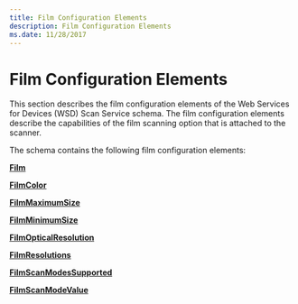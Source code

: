 ```yaml
---
title: Film Configuration Elements
description: Film Configuration Elements
ms.date: 11/28/2017
---
```


# Film Configuration Elements


This section describes the film configuration elements of the Web Services for Devices (WSD) Scan Service schema. The film configuration elements describe the capabilities of the film scanning option that is attached to the scanner.

The schema contains the following film configuration elements:

[**Film**](film.md)

[**FilmColor**](filmcolor.md)

[**FilmMaximumSize**](filmmaximumsize.md)

[**FilmMinimumSize**](filmminimumsize.md)

[**FilmOpticalResolution**](filmopticalresolution.md)

[**FilmResolutions**](filmresolutions.md)

[**FilmScanModesSupported**](filmscanmodessupported.md)

[**FilmScanModeValue**](filmscanmodevalue.md)

 

 





